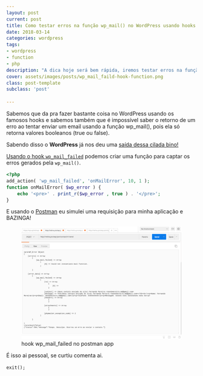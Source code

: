 ```yaml
---
layout: post
current: post
title: Como testar erros na função wp_mail() no WordPress usando hooks
date: 2018-03-14
categories: wordpress
tags:
- wordpress
- function
- php
description: "A dica hoje será bem rápida, iremos testar erros na função wp_mail() no WordPress usando hooks."
cover: assets/images/posts/wp_mail_faild-hook-function.png
class: post-template
subclass: 'post'

---
```

Sabemos que da pra fazer bastante coisa no WordPress usando os famosos hooks e sabemos também que é impossível saber o retorno de um erro ao tentar enviar um email usando a função wp_mail(), pois ela só retorna valores booleanos (true ou false).

Sabendo disso o **WordPress** já nos deu uma [saída dessa cilada bino!](/assets/images/posts/its-a-trap-bino.jpg)

[Usando o hook `wp_mail_failed`](https://developer.wordpress.org/reference/hooks/wp_mail_failed/) podemos criar uma função para captar os erros gerados pela `wp_mail()`.

```php
<?php
add_action( 'wp_mail_failed', 'onMailError', 10, 1 );
function onMailError( $wp_error ) {
    echo '<pre>' . print_r($wp_error , true ) . '</pre>';
}
```

E usando o [Postman](https://www.getpostman.com/) eu simulei uma requisição para minha aplicação e BAZINGA!

<figure>
<img src="/assets/images/posts/wp_mail-error-postman.png" alt="hook wp_mail_failed no postman app"/>
<figcaption>hook wp_mail_failed no postman app</figcaption>
</figure>

É isso ai pessoal, se curtiu comenta ai.

`exit();`
